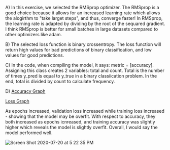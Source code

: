 A) In this exercise, we selected the RMSprop optimizer. The RMSprop is a good choice because it allows for an increased learning rate which allows the alogirthm to "take larget steps", and thus, converge faster! In RMSprop, the learning rate is adapted by dividing by the root of the sequared gradient. I think RMSprop is better for small batches in large datasets compared to other optimizers like adam.

B) The selected loss function is binary crossentropy. The loss function will return high values for bad predictions of binary classification, and low values for good predictions. 

C) In the code, when compiling the model, it says: metric = [accuracy]. Assigning this class creates 2 variables: total and count. Total is the number of times y_pred is equal to y_true in a binary classiication problem. In the end, total is divided by count to calculate frequency. 

D)  [Accuracy Graph](https://user-images.githubusercontent.com/60228374/87969168-a07e7e80-ca8f-11ea-9cfd-a57acf1f826c.png)

  [Loss Graph](https://user-images.githubusercontent.com/60228374/87969246-c3109780-ca8f-11ea-820c-ec9d27a6b100.png)
    
As epochs increased, validation loss increased while training loss increased - showing that the model may be overfit. With respect to accuracy, they both increased as epochs icnreased, and training accuracy was slightly higher which reveals the model is slightly overfit. Overall, I would say the model performed well. 
    
    
    
    
    
 ![Screen Shot 2020-07-20 at 5 22 35 PM](https://user-images.githubusercontent.com/60228374/87988382-3923f700-caae-11ea-9659-d91abcece374.png)
